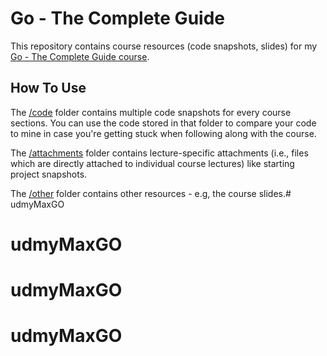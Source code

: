 # Go - The Complete Guide

This repository contains course resources (code snapshots, slides) for my [Go - The Complete Guide course](https://acad.link/golang).

## How To Use

The [/code](/code/) folder contains multiple code snapshots for every course sections. You can use the code stored in that folder to compare your code to mine in case you're getting stuck when following along with the course.

The [/attachments](/attachments/) folder contains lecture-specific attachments (i.e., files which are directly attached to individual course lectures) like starting project snapshots.

The [/other](/other/) folder contains other resources - e.g, the course slides.# udmyMaxGO
# udmyMaxGO
# udmyMaxGO
# udmyMaxGO
